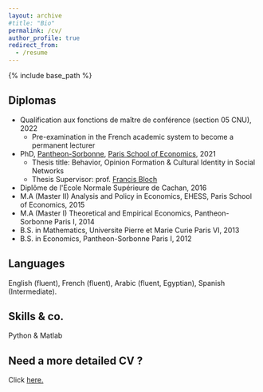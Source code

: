 ```yaml
---
layout: archive
#title: "Bio"
permalink: /cv/
author_profile: true
redirect_from:
  - /resume
---
```


{% include base_path %}

Diplomas
---

* Qualification aux fonctions de maître de conférence (section 05 CNU), 2022
  * Pre-examination in the French academic system to become a permanent lecturer
* PhD, [Pantheon-Sorbonne](http://www.pantheonsorbonne.fr/), [Paris School of Economics](https://www.parisschoolofeconomics.eu/en/), 2021 
  * Thesis title: Behavior, Opinion Formation & Cultural Identity in Social Networks 
  * Thesis Supervisor: prof. [Francis Bloch](https://www.sites.google.com/site/francisbloch1/)
* Diplôme de l'Ecole Normale Supérieure de Cachan, 2016
* M.A (Master II) Analysis and Policy in Economics, EHESS, Paris School of Economics, 2015
* M.A (Master I) Theoretical and Empirical Economics, Pantheon-Sorbonne Paris I, 2014
* B.S. in Mathematics, Universite Pierre et Marie Curie Paris VI, 2013
* B.S. in Economics, Pantheon-Sorbonne Paris I, 2012

  
Languages
---
English (fluent), French (fluent), Arabic (fluent, Egyptian), Spanish (Intermediate).

Skills & co. 
---
Python & Matlab

Need a more detailed CV ? 
---
Click <a href="https://shadenshabayek.github.io/files/cv_shaden.pdf" target="_blank">here.</a> 



